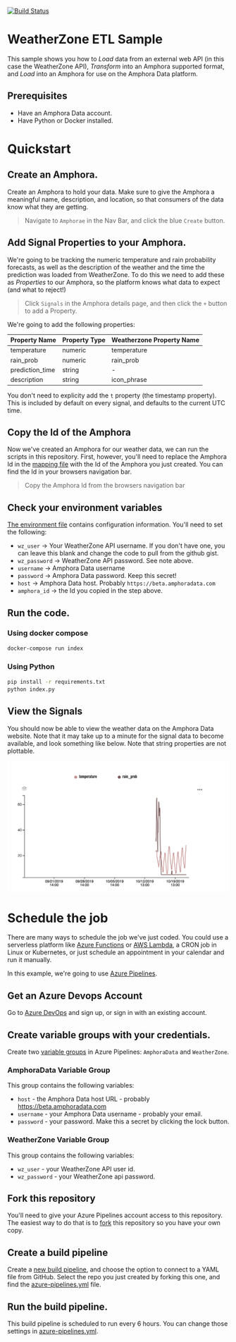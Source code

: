 [![Build Status](https://dev.azure.com/amphoradata/Public/_apis/build/status/WeatherZone_ETL?branchName=master)](https://dev.azure.com/amphoradata/Public/_build/latest?definitionId=6&branchName=master)

# WeatherZone ETL Sample

This sample shows you how to *Load* data from an external web API (in this case the WeatherZone API), *Transform* into an Amphora supported format, and *Load* into an Amphora for use on the Amphora Data platform.

## Prerequisites

* Have an Amphora Data account.
* Have Python or Docker installed.

# Quickstart

## Create an Amphora.

Create an Amphora to hold your data. Make sure to give the Amphora a meaningful name, description, and location, so that consumers of the data know what they are getting.

> Navigate to `Amphorae` in the Nav Bar, and click the blue `Create` button.

## Add Signal Properties to your Amphora.

We're going to be tracking the numeric temperature and rain probability forecasts, as well as the description of the weather and the time the prediction was loaded from WeatherZone. To do this we need to add these as *Properties* to our Amphora, so the platform knows what data to expect (and what to reject!)

> Click `Signals` in the Amphora details page, and then click the `+` button to add a Property.

We're going to add the following properties:

| Property Name   | Property Type | Weatherzone Property Name |
|-----------------|---------------|---------------------------|
| temperature     | numeric       | temperature               |
| rain_prob       | numeric       | rain_prob                 |
| prediction_time | string        | -                         |
| description     | string        | icon_phrase               |

You don't need to explicity add the `t` property (the timestamp property). This is included by default on every signal, and defaults to the current UTC time. 

## Copy the Id of the Amphora

Now we've created an Amphora for our weather data, we can run the scripts in this repository. First, however, you'll need to replace the Amphora Id in the [mapping file](mapping.py) with the Id of the Amphora you just created. You can find the Id in your browsers navigation bar. 

> Copy the Amphora Id from the browsers navigation bar

## Check your environment variables

[The environment file](.env) contains configuration information. You'll need to set the following:

* `wz_user` -> Your WeatherZone API username. If you don't have one, you can leave this blank and change the code to pull from the github gist.
* `wz_password` -> WeatherZone API password. See note above.
* `username` -> Amphora Data username
* `password` -> Amphora Data password. Keep this secret!
* `host` -> Amphora Data host. Probably `https://beta.amphoradata.com`
* `amphora_id` -> the Id you copied in the step above.

## Run the code.

### Using docker compose

```sh
docker-compose run index
```

### Using Python

```sh
pip install -r requirements.txt
python index.py
```

## View the Signals

You should now be able to view the weather data on the Amphora Data website. Note that it may take up to a minute for the signal data to become available, and look something like below. Note that string properties are not plottable.

![Plot of temperature and rain_prob values](images/chart_screenshot.png)

# Schedule the job

There are many ways to schedule the job we've just coded. You could use a serverless platform like [Azure Functions](https://azure.microsoft.com/en-in/services/functions/) or [AWS Lambda](https://aws.amazon.com/lambda/), a CRON job in Linux or Kubernetes, or just schedule an appointment in your calendar and run it manually.

In this example, we're going to use [Azure Pipelines](https://azure.microsoft.com/en-au/services/devops/pipelines/).

## Get an Azure Devops Account

Go to [Azure DevOps](https://dev.azure.com) and sign up, or sign in with an existing account.

## Create variable groups with your credentials.

Create two [variable groups](https://docs.microsoft.com/en-us/azure/devops/pipelines/library/variable-groups?view=azure-devops&tabs=yaml) in Azure Pipelines: `AmphoraData` and `WeatherZone`. 

### AmphoraData Variable Group

This group contains the following variables:

* `host` - the Amphora Data host URL - probably https://beta.amphoradata.com
* `username` - your Amphora Data username - probably your email.
* `password` - your password. Make this a secret by clicking the lock button.

### WeatherZone Variable Group

This group contains the following variables:

* `wz_user` - your WeatherZone API user id.
* `wz_password` - your WeatherZone api password.


## Fork this repository

You'll need to give your Azure Pipelines account access to this repository. The easiest way to do that is to [fork](https://help.github.com/en/articles/fork-a-repo) this repository so you have your own copy.


## Create a build pipeline

Create a [new build pipeline](https://docs.microsoft.com/en-us/azure/devops/pipelines/create-first-pipeline), and choose the option to connect to a YAML file from GitHub. Select the repo you just created by forking this one, and find the [azure-pipelines.yml](azure-pipelines.yml) file.

## Run the build pipeline.

This build pipeline is scheduled to run every 6 hours. You can change those settings in [azure-pipelines.yml](azure-pipelines.yml).


